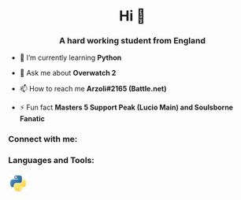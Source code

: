 <h1 align="center">Hi 👋</h1>
<h3 align="center">A hard working student from England</h3>

- 🌱 I’m currently learning **Python**

- 💬 Ask me about **Overwatch 2**

- 📫 How to reach me **Arzoli#2165 (Battle.net)**

- ⚡ Fun fact **Masters 5 Support Peak (Lucio Main) and Soulsborne Fanatic**

<h3 align="left">Connect with me:</h3>
<p align="left">
</p>

<h3 align="left">Languages and Tools:</h3>
<p align="left"> <a href="https://www.python.org" target="_blank" rel="noreferrer"> <img src="https://raw.githubusercontent.com/devicons/devicon/master/icons/python/python-original.svg" alt="python" width="40" height="40"/> </a> </p>

